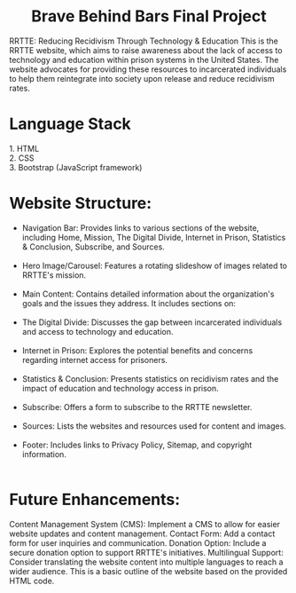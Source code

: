 <div align="center"> 
<h1>Brave Behind Bars Final Project</h1>
</div>

RRTTE: Reducing Recidivism Through Technology & Education
This is the RRTTE website, which aims to raise awareness about the lack of access to technology and education within prison systems in the United States. The website advocates for providing these resources to incarcerated individuals to help them reintegrate into society upon release and reduce recidivism rates.

<h1>Language Stack</h1>

<div>
1. HTML
<br>
2. CSS
<br>
3. Bootstrap (JavaScript framework)
</div>

<div><h1>Website Structure:</h1></div>

<ul>
<li>Navigation Bar: Provides links to various sections of the website, including Home, Mission, The Digital Divide, Internet in Prison, Statistics & Conclusion, Subscribe, and Sources.</li>
<br>
<li>Hero Image/Carousel: Features a rotating slideshow of images related to RRTTE's mission.</li>
<br>
<li>Main Content: Contains detailed information about the organization's goals and the issues they address. It includes sections on:</li>
<br>
<li>The Digital Divide: Discusses the gap between incarcerated individuals and access to technology and education.</li>
<br>
<li>Internet in Prison: Explores the potential benefits and concerns regarding internet access for prisoners.</li>
<br>
<li>Statistics & Conclusion: Presents statistics on recidivism rates and the impact of education and technology access in prison.</li>
<br>
<li>Subscribe: Offers a form to subscribe to the RRTTE newsletter.</li>
<br>
<li>Sources: Lists the websites and resources used for content and images.</li>
<br>
<li>Footer: Includes links to Privacy Policy, Sitemap, and copyright information.</li>
<br>
</ul>
<div><h1>Future Enhancements:</h1></div>

Content Management System (CMS): Implement a CMS to allow for easier website updates and content management.
Contact Form: Add a contact form for user inquiries and communication.
Donation Option: Include a secure donation option to support RRTTE's initiatives.
Multilingual Support: Consider translating the website content into multiple languages to reach a wider audience.
This is a basic outline of the website based on the provided HTML code.
